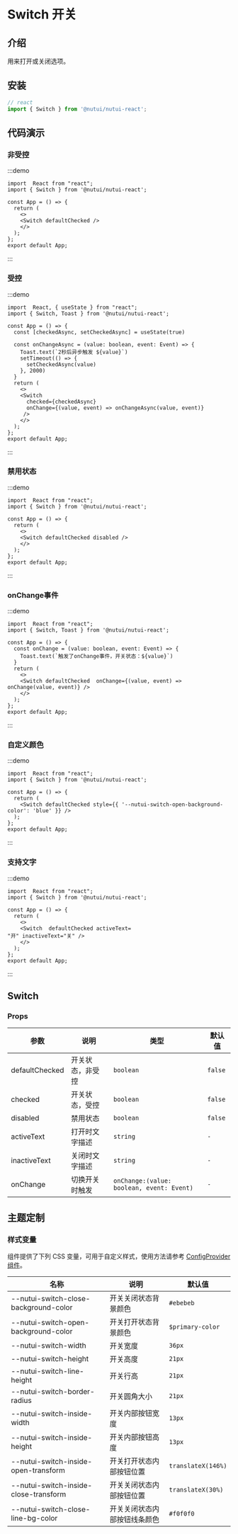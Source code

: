 # Switch 开关

## 介绍

用来打开或关闭选项。

## 安装

```ts
// react
import { Switch } from '@nutui/nutui-react';
```

## 代码演示

### 非受控

:::demo

```tsx
import  React from "react";
import { Switch } from '@nutui/nutui-react';

const App = () => {
  return ( 
    <>   
    <Switch defaultChecked />
    </>
  );
};  
export default App;

```

:::

### 受控

:::demo

```tsx
import  React, { useState } from "react";
import { Switch, Toast } from '@nutui/nutui-react';

const App = () => {
  const [checkedAsync, setCheckedAsync] = useState(true)
  
  const onChangeAsync = (value: boolean, event: Event) => {
    Toast.text(`2秒后异步触发 ${value}`)
    setTimeout(() => {
      setCheckedAsync(value)
    }, 2000)
  }
  return ( 
    <>   
    <Switch
      checked={checkedAsync}
      onChange={(value, event) => onChangeAsync(value, event)}
     />
    </>
  );
};  
export default App;

```

:::

### 禁用状态

:::demo

```tsx
import  React from "react";
import { Switch } from '@nutui/nutui-react';

const App = () => {
  return ( 
    <>   
    <Switch defaultChecked disabled />
    </>
  );
};  
export default App;

```

:::

### onChange事件

:::demo

```tsx
import  React from "react";
import { Switch, Toast } from '@nutui/nutui-react';

const App = () => {
  const onChange = (value: boolean, event: Event) => {
    Toast.text(`触发了onChange事件，开关状态：${value}`)
  }
  return ( 
    <>   
    <Switch defaultChecked  onChange={(value, event) => onChange(value, event)} />
    </>
  );
};  
export default App;

```

:::

### 自定义颜色

:::demo

```tsx
import  React from "react";
import { Switch } from '@nutui/nutui-react';

const App = () => {
  return ( 
    <Switch defaultChecked style={{ '--nutui-switch-open-background-color': 'blue' }} />
  );
};  
export default App;

```

:::

### 支持文字

:::demo

```tsx
import  React from "react";
import { Switch } from '@nutui/nutui-react';

const App = () => {
  return ( 
    <>   
    <Switch  defaultChecked activeText=
"开" inactiveText="关" />
    </>
  );
};  
export default App;

```

:::

## Switch

### Props

| 参数 | 说明 | 类型 | 默认值 |
| --- | --- | --- | --- |
| defaultChecked | 开关状态，非受控 | `boolean` | `false` |
| checked | 开关状态，受控 | `boolean` | `false` |
| disabled | 禁用状态 | `boolean` | `false` |
| activeText | 打开时文字描述 | `string` | `-` |
| inactiveText | 关闭时文字描述 | `string` | `-` |
| onChange | 切换开关时触发 | `onChange:(value: boolean, event: Event)` | `-` |

## 主题定制

### 样式变量

组件提供了下列 CSS 变量，可用于自定义样式，使用方法请参考 [ConfigProvider 组件](#/zh-CN/component/configprovider)。

| 名称 | 说明 | 默认值 |
| --- | --- | --- |
| \--nutui-switch-close-background-color | 开关关闭状态背景颜色 | `#ebebeb` |
| \--nutui-switch-open-background-color | 开关打开状态背景颜色 | `$primary-color` |
| \--nutui-switch-width | 开关宽度 | `36px` |
| \--nutui-switch-height | 开关高度 | `21px` |
| \--nutui-switch-line-height | 开关行高 | `21px` |
| \--nutui-switch-border-radius | 开关圆角大小 | `21px` |
| \--nutui-switch-inside-width | 开关内部按钮宽度 | `13px` |
| \--nutui-switch-inside-height | 开关内部按钮高度 | `13px` |
| \--nutui-switch-inside-open-transform | 开关打开状态内部按钮位置 | `translateX(146%)` |
| \--nutui-switch-inside-close-transform | 开关关闭状态内部按钮位置 | `translateX(30%)` |
| \--nutui-switch-close-line-bg-color | 开关关闭状态内部按钮线条颜色 | `#f0f0f0` |